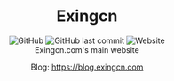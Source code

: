 <div align=center>

  
# Exingcn

  
<div align=center>
<img alt="GitHub" src="https://img.shields.io/github/license/No767/Exingcn"> <img alt="GitHub last commit" src="https://img.shields.io/github/last-commit/No767/Exingcn"> <img alt="Website" src="https://img.shields.io/website?down_color=red&down_message=offline&up_message=online&url=http%3A%2F%2Fexingcn.com">


<div align=center>
Exingcn.com's main website
  
 
  
Blog: https://blog.exingcn.com

